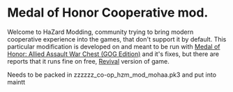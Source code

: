 # Medal of Honor Cooperative mod.

Welcome to HaZard Modding, community trying to bring modern cooperative experience into the games, that don't support it by default.
This particular modification is developed on and meant to be run with [Medal of Honor: Allied Assault War Chest (GOG Edition)](https://www.gog.com/game/medal_of_honor_allied_assault_war_chest]) and it's fixes, but there are reports that it runs fine on free, [Revival](http://mymoh.tk/) version of game.

Needs to be packed in zzzzzz_co-op_hzm_mod_mohaa.pk3 and put into maintt
